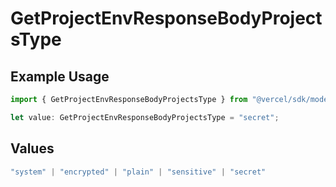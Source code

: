 # GetProjectEnvResponseBodyProjectsType

## Example Usage

```typescript
import { GetProjectEnvResponseBodyProjectsType } from "@vercel/sdk/models/getprojectenvop.js";

let value: GetProjectEnvResponseBodyProjectsType = "secret";
```

## Values

```typescript
"system" | "encrypted" | "plain" | "sensitive" | "secret"
```